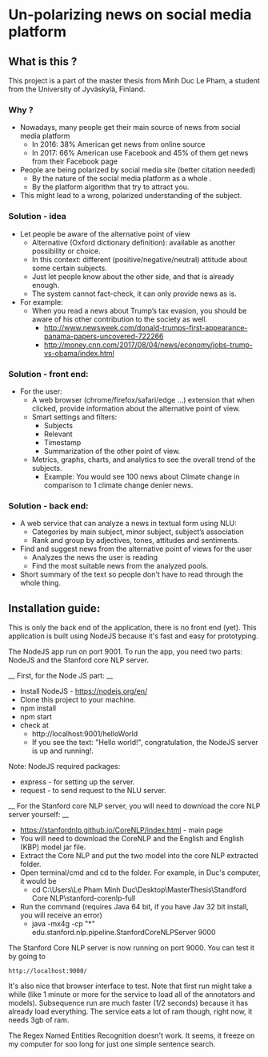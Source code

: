 # Un-polarizing news on social media platform
## What is this ?
This project is a part of the master thesis from Minh Duc Le Pham, a student from the University of Jyväskylä, Finland.

### Why ?
- Nowadays, many people get their main source of news from social media platform
    - In 2016: 38% American get news from online source
    - In 2017: 66% American use Facebook and 45% of them get news from their Facebook page
- People are being polarized by social media site (better citation needed)
    - By the nature of the social media platform as a whole .
    - By the platform algorithm that try to attract you.
- This might lead to a wrong, polarized understanding of the subject.

### Solution - idea
- Let people be aware of the alternative point of view
    - Alternative (Oxford dictionary definition): available as another possibility or choice.
    - In this context: different (positive/negative/neutral) attitude about some certain subjects.
    - Just let people know about the other side, and that is already enough.
    - The system cannot fact-check, it can only provide news as is.
- For example:
    - When you read a news about Trump’s tax evasion, you should be aware of his other contribution to the society as well.
        - http://www.newsweek.com/donald-trumps-first-appearance-panama-papers-uncovered-722266
        - http://money.cnn.com/2017/08/04/news/economy/jobs-trump-vs-obama/index.html
### Solution - front end:
- For the user:
    - A web browser (chrome/firefox/safari/edge ...) extension that when clicked, provide information about the alternative point of view.
    - Smart settings and filters:
        - Subjects
        - Relevant
        - Timestamp
        - Summarization of the other point of view.
    - Metrics, graphs, charts, and analytics to see the overall trend of the subjects.
        - Example: You would see 100 news about Climate change in comparison to 1 climate change denier news.
### Solution - back end:
- A web service that can analyze a news in textual form using NLU:
    - Categories by main subject, minor subject, subject’s association 
    - Rank and group by adjectives, tones, attitudes and sentiments.
- Find and suggest news from the alternative point of views for the user
    - Analyzes the news the user is reading
    - Find the most suitable news from the analyzed pools.
- Short summary of the text so people don't have to read through the whole thing.

## Installation guide:
This is only the back end of the application, there is no front end (yet). This application is built using NodeJS because it's fast and easy for prototyping.

The NodeJS app run on port 9001. To run the app, you need two parts: NodeJS and the Stanford core NLP server.

__ First, for the Node JS part: __
- Install NodeJS - https://nodejs.org/en/
- Clone this project to your machine.
- npm install
- npm start
- check at 
    - http://localhost:9001/helloWorld
    - If you see the text: "Hello world!", congratulation, the NodeJS server is up and running!.

Note: NodeJS required packages:
- express - for setting up the server.
- request - to send request to the NLU server.


__ For the Stanford core NLP server, you will need to download the core NLP server yourself: __
- https://stanfordnlp.github.io/CoreNLP/index.html - main page
- You will need to download the CoreNLP and the English and English (KBP) model jar file.
- Extract the Core NLP and put the two model into the core NLP extracted folder.
- Open terminal/cmd and cd to the folder. For example, in Duc's computer, it would be
    - cd C:\Users\Le Pham Minh Duc\Desktop\MasterThesis\Standford Core NLP\stanford-corenlp-full
- Run the command (requires Java 64 bit, if you have Jav 32 bit install, you will receive an error)
    - java -mx4g -cp "*" edu.stanford.nlp.pipeline.StanfordCoreNLPServer 9000

The Stanford Core NLP server is now running on port 9000. You can test it by going to 
    
    http://localhost:9000/

It's also nice that browser interface to test. Note that first run might take a while (like 1 minute or more for the service to load all of the annotators and models). Subsequence run are much faster (1/2 seconds) because it has already load everything. The service eats a lot of ram though, right now, it needs 3gb of ram.

The Regex Named Entities Recognition doesn't work. It seems, it freeze on my computer for soo long for just one simple sentence search.

